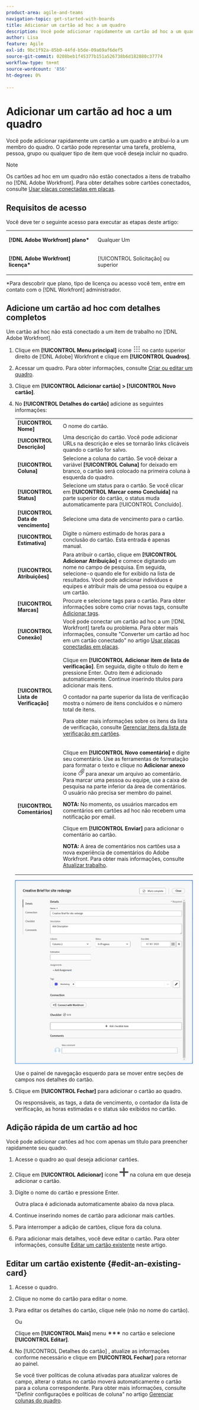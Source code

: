 ```yaml
---
product-area: agile-and-teams
navigation-topic: get-started-with-boards
title: Adicionar um cartão ad hoc a um quadro
description: Você pode adicionar rapidamente um cartão ad hoc a um quadro e atribuí-lo a um membro do quadro. O cartão pode representar uma tarefa, problema, pessoa, grupo ou qualquer tipo de item que você deseja incluir no quadro.
author: Lisa
feature: Agile
exl-id: 9bc1f92a-85b0-44fd-b5de-09a69af6def5
source-git-commit: 0208beb1f45377b151a526738b6d182880c37774
workflow-type: tm+mt
source-wordcount: '856'
ht-degree: 0%

---
```


# Adicionar um cartão ad hoc a um quadro

Você pode adicionar rapidamente um cartão a um quadro e atribuí-lo a um membro do quadro. O cartão pode representar uma tarefa, problema, pessoa, grupo ou qualquer tipo de item que você deseja incluir no quadro.

>[!NOTE]
>
>Os cartões ad hoc em um quadro não estão conectados a itens de trabalho no [!DNL Adobe Workfront]. Para obter detalhes sobre cartões conectados, consulte [Usar placas conectadas em placas](/help/quicksilver/agile/get-started-with-boards/connected-cards.md).

## Requisitos de acesso

Você deve ter o seguinte acesso para executar as etapas deste artigo:

<table style="table-layout:auto"> 
 <col> 
 </col> 
 <col> 
 </col> 
 <tbody> 
  <tr> 
   <td role="rowheader"><strong>[!DNL Adobe Workfront] plano*</strong></td> 
   <td> <p>Qualquer Um</p> </td> 
  </tr> 
  <tr> 
   <td role="rowheader"><strong>[!DNL Adobe Workfront] licença*</strong></td> 
   <td> <p>[!UICONTROL Solicitação] ou superior</p> </td> 
  </tr> 
 </tbody> 
</table>

&#42;Para descobrir que plano, tipo de licença ou acesso você tem, entre em contato com o [!DNL Workfront] administrador.

## Adicione um cartão ad hoc com detalhes completos

Um cartão ad hoc não está conectado a um item de trabalho no [!DNL Adobe Workfront].

1. Clique em **[!UICONTROL Menu principal]** ícone ![](assets/main-menu-icon.png) no canto superior direito de [!DNL Adobe] Workfront e clique em **[!UICONTROL Quadros]**.
1. Acessar um quadro. Para obter informações, consulte [Criar ou editar um quadro](../../agile/get-started-with-boards/create-edit-board.md).
1. Clique em **[!UICONTROL Adicionar cartão] > [!UICONTROL Novo cartão]**.
1. No **[!UICONTROL Detalhes do cartão]** adicione as seguintes informações:

   <table style="table-layout:auto"> 
    <col> 
    <col> 
    <tbody> 
     <tr> 
      <td role="rowheader"><strong>[!UICONTROL Nome]</strong> </td> 
      <td>O nome do cartão.</td> 
     </tr> 
     <tr> 
      <td role="rowheader"><strong>[!UICONTROL Descrição]</strong> </td> 
      <td>Uma descrição do cartão. Você pode adicionar URLs na descrição e eles se tornarão links clicáveis quando o cartão for salvo.</td>
     </tr>
     <tr> 
      <td role="rowheader"><strong>[!UICONTROL Coluna]</strong> </td> 
      <td>Selecione a coluna do cartão. Se você deixar a variável <strong>[!UICONTROL Coluna]</strong> for deixado em branco, o cartão será colocado na primeira coluna à esquerda do quadro.</td>
     </tr>
     <tr> 
      <td role="rowheader"><strong>[!UICONTROL Status]</strong> </td> 
      <td>Selecione um status para o cartão. Se você clicar em <strong>[!UICONTROL Marcar como Concluída]</strong> na parte superior do cartão, o status muda automaticamente para [!UICONTROL Concluído].</td> 
     </tr>
     <tr> 
      <td role="rowheader"><strong>[!UICONTROL Data de vencimento]</strong></td> 
      <td>Selecione uma data de vencimento para o cartão. </td>
     </tr>
     <tr> 
      <td role="rowheader"><strong>[!UICONTROL Estimativa]</strong></td> 
      <td>Digite o número estimado de horas para a conclusão do cartão. Esta entrada é apenas manual.</td>
     </tr>
     <tr> 
      <td role="rowheader"><strong>[!UICONTROL Atribuições]</strong> </td> 
      <td>Para atribuir o cartão, clique em <strong>[!UICONTROL Adicionar Atribuição]</strong> e comece digitando um nome no campo de pesquisa. Em seguida, selecione-o quando ele for exibido na lista de resultados. Você pode adicionar indivíduos e equipes e atribuir mais de uma pessoa ou equipe a um cartão.</td>
     </tr>     
     <tr> 
      <td role="rowheader"><strong>[!UICONTROL Marcas]</strong></td> 
      <td>Procure e selecione tags para o cartão. Para obter informações sobre como criar novas tags, consulte <a href="../../agile/get-started-with-boards/add-tags.md" class="MCXref xref">Adicionar tags</a>.</td> 
     </tr>
     <tr>
      <td role="rowheader"><strong>[!UICONTROL Conexão]</strong> </td>
      <td>Você pode conectar um cartão ad hoc a um [!DNL Workfront] tarefa ou problema. Para obter mais informações, consulte "Converter um cartão ad hoc em um cartão conectado" no artigo <a href="/help/quicksilver/agile/get-started-with-boards/connected-cards.md">Usar placas conectadas em placas</a>.</td>
     </tr>
     <tr> 
      <td role="rowheader"><strong>[!UICONTROL Lista de Verificação]</strong> </td> 
      <td> <p>Clique em <strong>[!UICONTROL Adicionar item de lista de verificação]</strong>. Em seguida, digite o título do item e pressione Enter. Outro item é adicionado automaticamente. Continue inserindo títulos para adicionar mais itens.</p> <p>O contador na parte superior da lista de verificação mostra o número de itens concluídos e o número total de itens.</p> <p>Para obter mais informações sobre os itens da lista de verificação, consulte <a href="/help/quicksilver/agile/get-started-with-boards/manage-checklist-items.md">Gerenciar itens da lista de verificação em cartões</a>.</p> </td> 
     </tr>
     <tr>
      <td role="rowheader"><strong>[!UICONTROL Comentários]</strong></td>
      <td><p>Clique em <strong>[!UICONTROL Novo comentário]</strong> e digite seu comentário. Use as ferramentas de formatação para formatar o texto e clique no <strong>Adicionar anexo</strong> ícone <img src="assets/attachment-icon.png" alt="Ícone de anexo"> para anexar um arquivo ao comentário. Para marcar uma pessoa ou equipe, use a caixa de pesquisa na parte inferior da área de comentários. O usuário não precisa ser membro do painel.</p><p><strong>NOTA:</strong> No momento, os usuários marcados em comentários em cartões ad hoc não recebem uma notificação por email.
      </p><p>Clique em <strong>[!UICONTROL Enviar]</strong> para adicionar o comentário ao cartão.</p>
      <p><strong>NOTA:</strong> A área de comentários nos cartões usa a nova experiência de comentários do Adobe Workfront. Para obter mais informações, consulte <a href="/help/quicksilver/workfront-basics/updating-work-items-and-viewing-updates/update-work.md">Atualizar trabalho</a>.</p></td>
     </tr>
    </tbody> 
   </table>

   ![Detalhes do cartão ad hoc](assets/ad-hoc-card-details-with-comments.png)

   Use o painel de navegação esquerdo para se mover entre seções de campos nos detalhes do cartão.

1. Clique em **[!UICONTROL Fechar]** para adicionar o cartão ao quadro.

   Os responsáveis, as tags, a data de vencimento, o contador da lista de verificação, as horas estimadas e o status são exibidos no cartão.

## Adição rápida de um cartão ad hoc

Você pode adicionar cartões ad hoc com apenas um título para preencher rapidamente seu quadro.

1. Acesse o quadro ao qual deseja adicionar cartões.
1. Clique em **[!UICONTROL Adicionar]** ícone ![Adicionar cartão](assets/addicon-spectrum.png) na coluna em que deseja adicionar o cartão.
1. Digite o nome do cartão e pressione Enter.

   Outra placa é adicionada automaticamente abaixo da nova placa.

1. Continue inserindo nomes de cartão para adicionar mais cartões.
1. Para interromper a adição de cartões, clique fora da coluna.
1. Para adicionar mais detalhes, você deve editar o cartão. Para obter informações, consulte [Editar um cartão existente](#edit-an-existing-card) neste artigo.

## Editar um cartão existente {#edit-an-existing-card}

1. Acesse o quadro.
1. Clique no nome do cartão para editar o nome.
1. Para editar os detalhes do cartão, clique nele (não no nome do cartão).

   Ou

   Clique em **[!UICONTROL Mais]** menu ![[!UICONTROL Menu Mais]](assets/more-icon-spectrum.png) no cartão e selecione **[!UICONTROL Editar]**.

1. No [!UICONTROL Detalhes do cartão] , atualize as informações conforme necessário e clique em **[!UICONTROL Fechar]** para retornar ao painel.

   Se você tiver políticas de coluna ativadas para atualizar valores de campo, alterar o status no cartão moverá automaticamente o cartão para a coluna correspondente. Para obter mais informações, consulte &quot;Definir configurações e políticas de coluna&quot; no artigo [Gerenciar colunas do quadro](/help/quicksilver/agile/get-started-with-boards/manage-board-columns.md).
